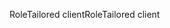<span data-ttu-id="7ae88-101">RoleTailored client</span><span class="sxs-lookup"><span data-stu-id="7ae88-101">RoleTailored client</span></span>